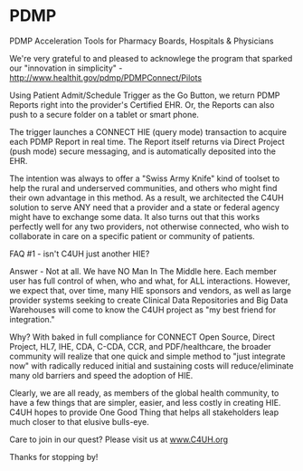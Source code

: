 PDMP
====

PDMP Acceleration Tools for Pharmacy Boards, Hospitals &amp; Physicians

We're very grateful to and pleased to acknowlege the program that sparked our
"innovation in simplicity" - http://www.healthit.gov/pdmp/PDMPConnect/Pilots 

Using Patient Admit/Schedule Trigger as the Go Button, we return PDMP Reports
right into the provider's Certified EHR.  Or, the Reports can also push to a
secure folder on a tablet or smart phone.  

The trigger launches a CONNECT HIE (query mode) transaction to acquire each
PDMP Report in real time.  The Report itself returns via Direct Project (push mode)
secure messaging, and is automatically deposited into the EHR.

The intention was always to offer a "Swiss Army Knife" kind of toolset to help the
rural and underserved communities, and others who might find their own advantage in 
this method.  As a result, we architected the C4UH solution to serve ANY need that
a provider and a state or federal agency might have to exchange some data.  It also
turns out that this works perfectly well for any two providers, not otherwise connected,
who wish to collaborate in care on a specific patient or community of patients.

FAQ #1 - isn't C4UH just another HIE?

Answer - Not at all.  We have NO Man In The Middle here.  Each member user has full
control of when, who and what, for ALL interactions.  However, we expect that, over
time, many HIE sponsors and vendors, as well as large provider systems seeking to create
Clinical Data Repositories and Big Data Warehouses will come to know the C4UH  project as
"my best friend for integration."

Why?  With baked in full compliance for CONNECT Open Source, Direct Project, HL7, IHE, CDA,
C-CDA, CCR, and PDF/healthcare, the broader community will realize that one quick and simple
method to "just integrate now" with radically reduced initial and sustaining costs will
reduce/eliminate many old barriers and speed the adoption of HIE.

Clearly, we are all ready, as members of the global health community, to have a few things
that are simpler, easier, and less costly in creating HIE.  C4UH hopes to provide One Good Thing
that helps all stakeholders leap much closer to that elusive bulls-eye.

Care to join in our quest?  Please visit us at www.C4UH.org 

Thanks for stopping by!
